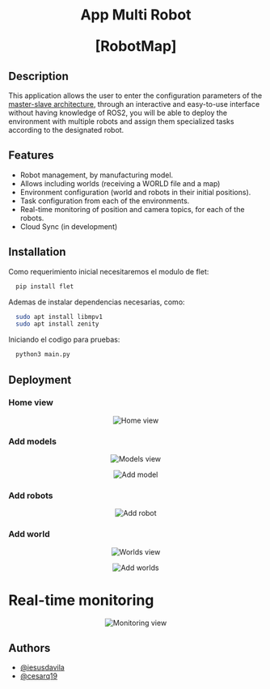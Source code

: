 <h1 align="center">
  App Multi Robot  

  [RobotMap] 
</h1>

## Description
This application allows the user to enter the configuration parameters of the [master-slave architecture](https://github.com/iesusdavila/master_slave_mrs), through an interactive and easy-to-use interface without having knowledge of ROS2, you will be able to deploy the environment with multiple robots and assign them specialized tasks according to the designated robot.

## Features

- Robot management, by manufacturing model.
- Allows including worlds (receiving a WORLD file and a map)
- Environment configuration (world and robots in their initial positions).
- Task configuration from each of the environments.
- Real-time monitoring of position and camera topics, for each of the robots.
- Cloud Sync (in development)


## Installation
Como requerimiento inicial necesitaremos el modulo de flet:

```bash
  pip install flet
```

Ademas de instalar dependencias necesarias, como: 

```bash
  sudo apt install libmpv1
  sudo apt install zenity
```

Iniciando el codigo para pruebas: 
```bash
  python3 main.py
```

## Deployment

### Home view

<p align="center">
  <img src="docs/images/new_home_view.png" alt="Home view"> 
</p>

### Add models

<p align="center">
  <img src="docs/images/new_models_view.png" alt="Models view"> 
</p>

<p align="center">
  <img src="docs/images/new_add_model_view.png" alt="Add model"> 
</p>

### Add robots

<p align="center">
  <img src="docs/images/new_add_robot_view.png" alt="Add robot"> 
</p>

### Add world

<p align="center">
  <img src="docs/images/new_worlds_view.png" alt="Worlds view"> 
</p>

<p align="center">
  <img src="docs/images/new_add_worlds_view.png" alt="Add worlds"> 
</p>

# Real-time monitoring

<p align="center">
  <img src="docs/images/new_monitoreo.png" alt="Monitoring view"> 
</p>

## Authors

- [@iesusdavila](https://github.com/iesusdavila)
- [@cesarq19](https://github.com/Cesarq19)
